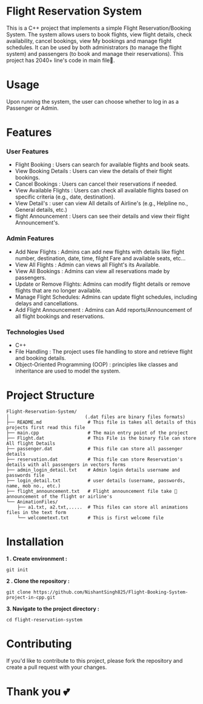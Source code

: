 # Flight Reservation System
This is a C++ project that implements a simple Flight Reservation/Booking System. The system allows users to book flights, view flight details, check availability, cancel bookings, view My bookings and manage flight schedules. It can be used by both administrators (to manage the flight system) and passengers (to book and manage their reservations).
This project has 2040+ line's code in main file📂. 

# Usage
Upon running the system, the user can choose whether to log in as a Passenger or Admin.

# Features
### User Features 
- Flight Booking : Users can search for available flights and book seats.
- View Booking Details : Users can view the details of their flight bookings.
- Cancel Bookings : Users can cancel their reservations if needed.
- View Available Flights : Users can check all available flights based on specific criteria (e.g., date, destination).
- View Detail's : user can view All details of Airline's  (e.g., Helpline no., General details, etc.)
- flight Announcement : Users can see their details and view their flight Announcement's.
### Admin Features 
- Add New Flights : Admins can add new flights with details like flight number, destination, date, time, filght Fare and available seats, etc...
- View All Flights : Admin can views all Flight's its Available.
- View All Bookings : Admins can view all reservations made by passengers.
- Update or Remove Flights: Admins can modify flight details or remove flights that are no longer available.
- Manage Flight Schedules: Admins can update flight schedules, including delays and cancellations.
- Add Flight Announcement : Admins can Add reports/Announcement of all flight bookings and reservations.
### Technologies Used 
- C++
- File Handling : The project uses file handling to store and retrieve flight and booking details.
- Object-Oriented Programming (OOP) : principles like classes and inheritance are used to model the system.

# Project Structure
```
Flight-Reservation-System/
│                            (.dat files are binary files formats)
├── README.md                 # This file is takes all details of this projects first read this file
├── main.cpp                  # The main entry point of the project
├── Flight.dat                # This File is the binary file can store All flight Details 
├── passenger.dat             # This file can store all passenger details
├── reservation.dat           # This file can store Reservation's details with all passengers in vectors forms  
├── admin_login_detail.txt    # Admin login details username and passwords file
├── login_detail.txt          # user details (username, passwords, name, mob no., etc.)
├── flight_announcement.txt   # Flight announcement file take 📢 announcement of the flight or airline's 
└── AnimationFiles/
    ├── a1.txt, a2.txt,.....  # This files can store all animations files in the text form
    └── welcometext.txt       # This is first welcome file 
```

# Installation
**1 . Create environment :**
```
git init
```
**2 . Clone the repository :**
```
git clone https://github.com/NishantSingh825/Flight-Booking-System-project-in-cpp.git
```
**3. Navigate to the project directory :**
```
cd flight-reservation-system
``` 
# Contributing
  If you'd like to contribute to this project, please fork the repository and create a pull request with your changes.

# Thank you 💕

  
